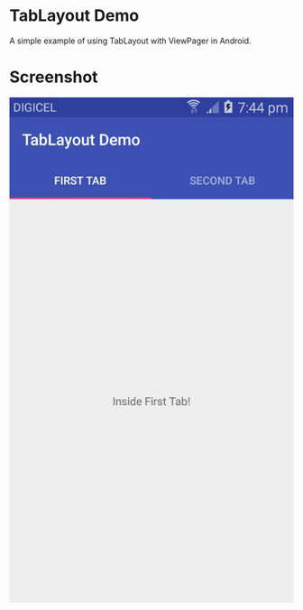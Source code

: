 # TabLayout Demo

A simple example of using TabLayout with ViewPager in Android.

# Screenshot

![TabLayout Screenshot](https://github.com/owenlilly/tablayoutdemo/raw/master/photo_2016-07-21_19-45-20.jpg "TabLayout Screenshot")
